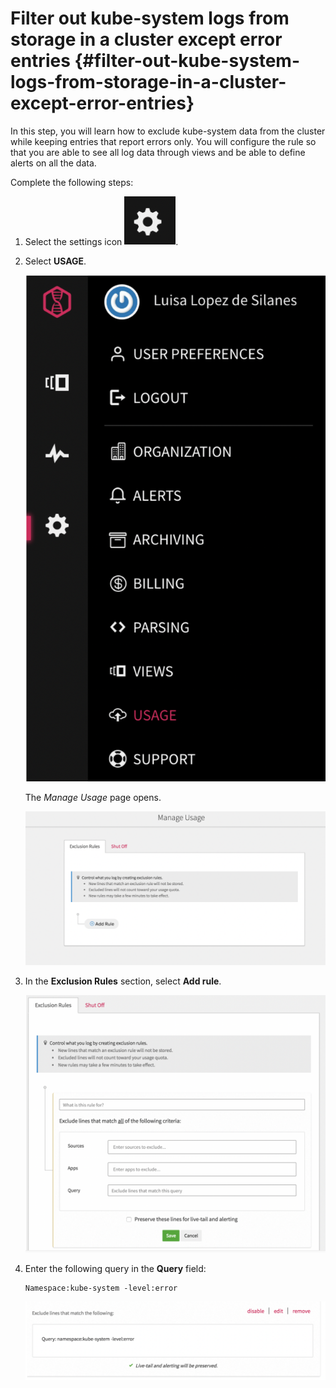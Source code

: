 # Filter out kube-system logs from storage in a cluster except error entries {#filter-out-kube-system-logs-from-storage-in-a-cluster-except-error-entries}

In this step, you will learn how to exclude kube-system data from the cluster while keeping entries that report errors only. You will configure the rule so that you are able to see all log data through views and be able to define alerts on all the data.

Complete the following steps:

1. Select the settings icon ![ ](../images/logdna_img52.png).

2. Select **USAGE**.

    ![ ](../images/logdna_img53.png)

    The _Manage Usage_ page opens.

    ![ ](../images/logdna_img54.png)

3. In the **Exclusion Rules** section, select **Add rule**.

    ![ ](../images/logdna_img55.png)

4. Enter the following query in the **Query** field:

    ```text
    Namespace:kube-system -level:error
    ```

    ![ ](../images/logdna_img56.png)
